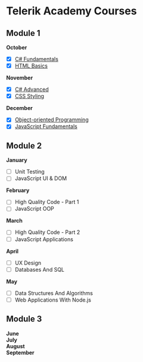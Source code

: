 # Telerik Academy Courses

## Module 1

**October**
- [x] [C# Fundamentals](http://telerikacademy.com/Courses/Courses/Details/385)
- [x] [HTML Basics](https://telerikacademy.com/Courses/Courses/Details/386)

**November**
- [x] [C# Advanced](http://telerikacademy.com/Courses/Courses/Details/398)
- [x] [CSS Styling](http://telerikacademy.com/Courses/Courses/Details/397)

**December**
- [x] [Object-oriented Programming](http://telerikacademy.com/Courses/Courses/Details/404)
- [x] [JavaScript Fundamentals](http://telerikacademy.com/Courses/Courses/Details/406)

## Module 2

**January**
- [ ] Unit Testing
- [ ] JavaScript UI & DOM

**February**
- [ ] High Quality Code - Part 1
- [ ] JavaScript OOP

**March**
- [ ] High Quality Code - Part 2
- [ ] JavaScript Applications

**April**
- [ ] UX Design
- [ ] Databases And SQL

**May**
- [ ] Data Structures And Algorithms
- [ ] Web Applications With Node.js

[//]: # (- [ ] Photoshop)
[//]: # (- [ ] Slice And Dice)

## Module 3

**June**  
**July**  
**August**  
**September**
